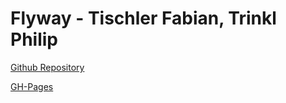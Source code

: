 # Flyway - Tischler Fabian, Trinkl Philip

[Github Repository](https://github.com/FabianTischler/flyway-presentation/tree/main)

[GH-Pages](https://fabiantischler.github.io/flyway-presentation/slides)

